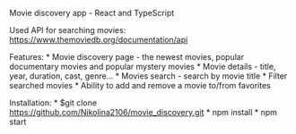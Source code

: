 Movie discovery app - React and TypeScript

Used API for searching movies: https://www.themoviedb.org/documentation/api

Features: 
    * Movie discovery page - the newest movies, popular documentary movies and popular mystery movies
    * Movie details - title, year, duration, cast, genre...
    * Movies search - search by movie title
    * Filter searched movies
    * Ability to add and remove a movie to/from favorites 

Installation:
    * $git clone https://github.com/Nikolina2106/movie_discovery.git 
    * npm install
    * npm start